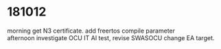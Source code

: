 # 181012

morning get N3 certificate. add freertos compile parameter  
afternoon investigate OCU IT AI test, revise SWASOCU change EA target.
